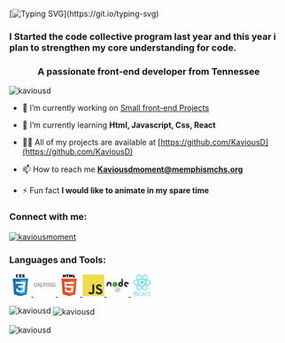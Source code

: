 [![Typing SVG](https://readme-typing-svg.demolab.com?font=Rubik+Doodle+Shadow&pause=1000&color=5708CC&vCenter=true&multiline=true&random=false&width=700&height=150&lines=Hello+my+name+is+Kavious+Moment.+I'm;A+software+Dev.+Here+is+my+created+profile.)](https://git.io/typing-svg)

### I Started the code collective program last year and this year i plan to strengthen my core understanding for code. ###
<h3 align="center">A passionate front-end developer from Tennessee</h3>

<p align="left"> <img src="https://komarev.com/ghpvc/?username=kaviousd&label=Profile%20views&color=0e75b6&style=flat" alt="kaviousd" /> </p>

- 🔭 I’m currently working on [Small front-end Projects](https://github.com/KaviousD)

- 🌱 I’m currently learning **Html, Javascript, Css, React**

- 👨‍💻 All of my projects are available at [https://github.com/KaviousD](https://github.com/KaviousD)

- 📫 How to reach me **Kaviousdmoment@memphismchs.org**

- ⚡ Fun fact **I would like to animate in my spare time**

<h3 align="left">Connect with me:</h3>
<p align="left">
<a href="https://linkedin.com/in/kaviousmoment" target="blank"><img align="center" src="https://raw.githubusercontent.com/rahuldkjain/github-profile-readme-generator/master/src/images/icons/Social/linked-in-alt.svg" alt="kaviousmoment" height="30" width="40" /></a>
</p>

<h3 align="left">Languages and Tools:</h3>
<p align="left"> <a href="https://www.w3schools.com/css/" target="_blank" rel="noreferrer"> <img src="https://raw.githubusercontent.com/devicons/devicon/master/icons/css3/css3-original-wordmark.svg" alt="css3" width="40" height="40"/> </a> <a href="https://expressjs.com" target="_blank" rel="noreferrer"> <img src="https://raw.githubusercontent.com/devicons/devicon/master/icons/express/express-original-wordmark.svg" alt="express" width="40" height="40"/> </a> <a href="https://www.w3.org/html/" target="_blank" rel="noreferrer"> <img src="https://raw.githubusercontent.com/devicons/devicon/master/icons/html5/html5-original-wordmark.svg" alt="html5" width="40" height="40"/> </a> <a href="https://developer.mozilla.org/en-US/docs/Web/JavaScript" target="_blank" rel="noreferrer"> <img src="https://raw.githubusercontent.com/devicons/devicon/master/icons/javascript/javascript-original.svg" alt="javascript" width="40" height="40"/> </a> <a href="https://nodejs.org" target="_blank" rel="noreferrer"> <img src="https://raw.githubusercontent.com/devicons/devicon/master/icons/nodejs/nodejs-original-wordmark.svg" alt="nodejs" width="40" height="40"/> </a> <a href="https://reactjs.org/" target="_blank" rel="noreferrer"> <img src="https://raw.githubusercontent.com/devicons/devicon/master/icons/react/react-original-wordmark.svg" alt="react" width="40" height="40"/> </a> </p>

<p><img align="left" src="https://github-readme-stats.vercel.app/api/top-langs?username=kaviousd&show_icons=true&locale=en&layout=compact" alt="kaviousd" /></p>

<p>&nbsp;<img align="center" src="https://github-readme-stats.vercel.app/api?username=kaviousd&show_icons=true&locale=en" alt="kaviousd" /></p>

<p><img align="center" src="https://github-readme-streak-stats.herokuapp.com/?user=kaviousd&" alt="kaviousd" /></p>
